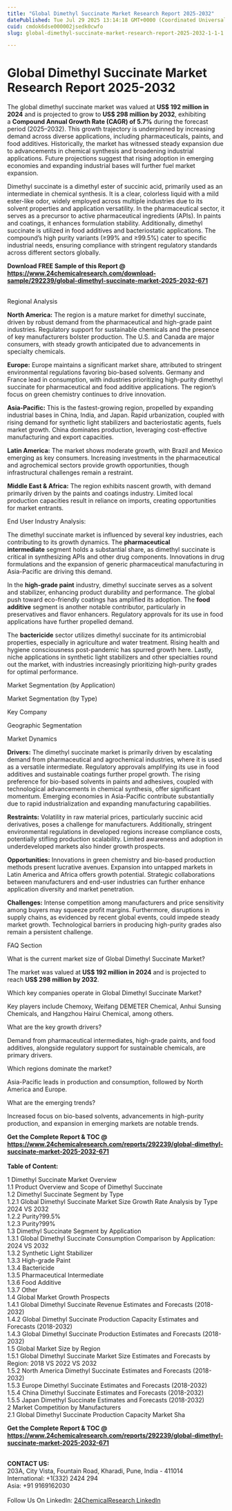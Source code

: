 ```yaml
---
title: "Global Dimethyl Succinate Market Research Report 2025-2032"
datePublished: Tue Jul 29 2025 13:14:18 GMT+0000 (Coordinated Universal Time)
cuid: cmdok6dse000002jsedk0cwfo
slug: global-dimethyl-succinate-market-research-report-2025-2032-1-1-1

---
```


# Global Dimethyl Succinate Market Research Report 2025-2032

<p>The global dimethyl succinate market was valued at <strong>US$ 192 million in 2024</strong> and is projected to grow to <strong>US$ 298 million by 2032</strong>, exhibiting a <strong>Compound Annual Growth Rate (CAGR) of 5.7%</strong> during the forecast period (2025–2032). This growth trajectory is underpinned by increasing demand across diverse applications, including pharmaceuticals, paints, and food additives. Historically, the market has witnessed steady expansion due to advancements in chemical synthesis and broadening industrial applications. Future projections suggest that rising adoption in emerging economies and expanding industrial bases will further fuel market expansion.</p><p>
</p><p>Dimethyl succinate is a dimethyl ester of succinic acid, primarily used as an intermediate in chemical synthesis. It is a clear, colorless liquid with a mild ester-like odor, widely employed across multiple industries due to its solvent properties and application versatility. In the pharmaceutical sector, it serves as a precursor to active pharmaceutical ingredients (APIs). In paints and coatings, it enhances formulation stability. Additionally, dimethyl succinate is utilized in food additives and bacteriostatic applications. The compound’s high purity variants (≥99% and ≥99.5%) cater to specific industrial needs, ensuring compliance with stringent regulatory standards across different sectors globally.</p><div><b>Download FREE Sample of this Report @ 
            <a href="https://www.24chemicalresearch.com/download-sample/292239/global-dimethyl-succinate-market-2025-2032-671">
            https://www.24chemicalresearch.com/download-sample/292239/global-dimethyl-succinate-market-2025-2032-671</a></b></div><br><p>
Regional Analysis</p><p>
</p><p><strong>North America:</strong> The region is a mature market for dimethyl succinate, driven by robust demand from the pharmaceutical and high-grade paint industries. Regulatory support for sustainable chemicals and the presence of key manufacturers bolster production. The U.S. and Canada are major consumers, with steady growth anticipated due to advancements in specialty chemicals.</p><p>
</p><p><strong>Europe:</strong> Europe maintains a significant market share, attributed to stringent environmental regulations favoring bio-based solvents. Germany and France lead in consumption, with industries prioritizing high-purity dimethyl succinate for pharmaceutical and food additive applications. The region’s focus on green chemistry continues to drive innovation.</p><p>
</p><p><strong>Asia-Pacific:</strong> This is the fastest-growing region, propelled by expanding industrial bases in China, India, and Japan. Rapid urbanization, coupled with rising demand for synthetic light stabilizers and bacteriostatic agents, fuels market growth. China dominates production, leveraging cost-effective manufacturing and export capacities.</p><p>
</p><p><strong>Latin America:</strong> The market shows moderate growth, with Brazil and Mexico emerging as key consumers. Increasing investments in the pharmaceutical and agrochemical sectors provide growth opportunities, though infrastructural challenges remain a restraint.</p><p>
</p><p><strong>Middle East &amp; Africa:</strong> The region exhibits nascent growth, with demand primarily driven by the paints and coatings industry. Limited local production capacities result in reliance on imports, creating opportunities for market entrants.</p><p>
End User Industry Analysis:</p><p>
</p><p>The dimethyl succinate market is influenced by several key industries, each contributing to its growth dynamics. The <strong>pharmaceutical intermediate</strong> segment holds a substantial share, as dimethyl succinate is critical in synthesizing APIs and other drug components. Innovations in drug formulations and the expansion of generic pharmaceutical manufacturing in Asia-Pacific are driving this demand.</p><p>
</p><p>In the <strong>high-grade paint</strong> industry, dimethyl succinate serves as a solvent and stabilizer, enhancing product durability and performance. The global push toward eco-friendly coatings has amplified its adoption. The <strong>food additive</strong> segment is another notable contributor, particularly in preservatives and flavor enhancers. Regulatory approvals for its use in food applications have further propelled demand.</p><p>
</p><p>The <strong>bactericide</strong> sector utilizes dimethyl succinate for its antimicrobial properties, especially in agriculture and water treatment. Rising health and hygiene consciousness post-pandemic has spurred growth here. Lastly, niche applications in synthetic light stabilizers and other specialties round out the market, with industries increasingly prioritizing high-purity grades for optimal performance.</p><p>
Market Segmentation (by Application)</p><p>
</p><p>
Market Segmentation (by Type)</p><p>
</p><p>
Key Company</p><p>
</p><p>
Geographic Segmentation</p><p>
</p><p>
Market Dynamics</p><p>
</p><p><strong>Drivers:</strong> The dimethyl succinate market is primarily driven by escalating demand from pharmaceutical and agrochemical industries, where it is used as a versatile intermediate. Regulatory approvals amplifying its use in food additives and sustainable coatings further propel growth. The rising preference for bio-based solvents in paints and adhesives, coupled with technological advancements in chemical synthesis, offer significant momentum. Emerging economies in Asia-Pacific contribute substantially due to rapid industrialization and expanding manufacturing capabilities.</p><p>
</p><p><strong>Restraints:</strong> Volatility in raw material prices, particularly succinic acid derivatives, poses a challenge for manufacturers. Additionally, stringent environmental regulations in developed regions increase compliance costs, potentially stifling production scalability. Limited awareness and adoption in underdeveloped markets also hinder growth prospects.</p><p>
</p><p><strong>Opportunities:</strong> Innovations in green chemistry and bio-based production methods present lucrative avenues. Expansion into untapped markets in Latin America and Africa offers growth potential. Strategic collaborations between manufacturers and end-user industries can further enhance application diversity and market penetration.</p><p>
</p><p><strong>Challenges:</strong> Intense competition among manufacturers and price sensitivity among buyers may squeeze profit margins. Furthermore, disruptions in supply chains, as evidenced by recent global events, could impede steady market growth. Technological barriers in producing high-purity grades also remain a persistent challenge.</p><p>
FAQ Section</p><p>
What is the current market size of Global Dimethyl Succinate Market?</p><p>
</p><p>The market was valued at <strong>US$ 192 million in 2024</strong> and is projected to reach <strong>US$ 298 million by 2032</strong>.</p><p>
Which key companies operate in Global Dimethyl Succinate Market?</p><p>
</p><p>Key players include Chemoxy, Weifang DEMETER Chemical, Anhui Sunsing Chemicals, and Hangzhou Hairui Chemical, among others.</p><p>
What are the key growth drivers?</p><p>
</p><p>Demand from pharmaceutical intermediates, high-grade paints, and food additives, alongside regulatory support for sustainable chemicals, are primary drivers.</p><p>
Which regions dominate the market?</p><p>
</p><p>Asia-Pacific leads in production and consumption, followed by North America and Europe.</p><p>
What are the emerging trends?</p><p>
</p><p>Increased focus on bio-based solvents, advancements in high-purity production, and expansion in emerging markets are notable trends.</p>

<div><b>Get the Complete Report & TOC @ 
            <a href="https://www.24chemicalresearch.com/reports/292239/global-dimethyl-succinate-market-2025-2032-671">
            https://www.24chemicalresearch.com/reports/292239/global-dimethyl-succinate-market-2025-2032-671</a></b></div><br>
            <b>Table of Content:</b><p>1 Dimethyl Succinate Market Overview<br />
    1.1 Product Overview and Scope of Dimethyl Succinate<br />
    1.2 Dimethyl Succinate Segment by Type<br />
        1.2.1 Global Dimethyl Succinate Market Size Growth Rate Analysis by Type 2024 VS 2032<br />
        1.2.2 Purity?99.5%<br />
        1.2.3 Purity?99%<br />
    1.3 Dimethyl Succinate Segment by Application<br />
        1.3.1 Global Dimethyl Succinate Consumption Comparison by Application: 2024 VS 2032<br />
        1.3.2 Synthetic Light Stabilizer<br />
        1.3.3 High-grade Paint<br />
        1.3.4 Bactericide<br />
        1.3.5 Pharmaceutical Intermediate<br />
        1.3.6 Food Additive<br />
        1.3.7 Other<br />
    1.4 Global Market Growth Prospects<br />
        1.4.1 Global Dimethyl Succinate Revenue Estimates and Forecasts (2018-2032)<br />
        1.4.2 Global Dimethyl Succinate Production Capacity Estimates and Forecasts (2018-2032)<br />
        1.4.3 Global Dimethyl Succinate Production Estimates and Forecasts (2018-2032)<br />
    1.5 Global Market Size by Region<br />
        1.5.1 Global Dimethyl Succinate Market Size Estimates and Forecasts by Region: 2018 VS 2022 VS 2032<br />
        1.5.2 North America Dimethyl Succinate Estimates and Forecasts (2018-2032)<br />
        1.5.3 Europe Dimethyl Succinate Estimates and Forecasts (2018-2032)<br />
        1.5.4 China Dimethyl Succinate Estimates and Forecasts (2018-2032)<br />
        1.5.5 Japan Dimethyl Succinate Estimates and Forecasts (2018-2032)<br />
2 Market Competition by Manufacturers<br />
    2.1 Global Dimethyl Succinate Production Capacity Market Sha</p>

<div><b>Get the Complete Report & TOC @ 
            <a href="https://www.24chemicalresearch.com/reports/292239/global-dimethyl-succinate-market-2025-2032-671">
            https://www.24chemicalresearch.com/reports/292239/global-dimethyl-succinate-market-2025-2032-671</a></b></div><br>

<b>CONTACT US:</b><br>
            203A, City Vista, Fountain Road, Kharadi, Pune, India - 411014<br>
            International: +1(332) 2424 294<br>
            Asia: +91 9169162030 <br><br>
            Follow Us On LinkedIn: <a href="https://www.linkedin.com/company/24chemicalresearch/">24ChemicalResearch LinkedIn</a>
